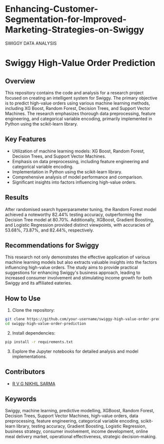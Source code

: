 # Enhancing-Customer-Segmentation-for-Improved-Marketing-Strategies-on-Swiggy
SWIGGY DATA ANALYSIS

# Swiggy High-Value Order Prediction

## Overview

This repository contains the code and analysis for a research project focused on creating an intelligent system for Swiggy. The primary objective is to predict high-value orders using various machine learning methods, including XG Boost, Random Forest, Decision Trees, and Support Vector Machines. The research emphasizes thorough data preprocessing, feature engineering, and categorical variable encoding, primarily implemented in Python using the scikit-learn library.

## Key Features

- Utilization of machine learning models: XG Boost, Random Forest, Decision Trees, and Support Vector Machines.
- Emphasis on data preprocessing, including feature engineering and categorical variable encoding.
- Implementation in Python using the scikit-learn library.
- Comprehensive analysis of model performance and comparison.
- Significant insights into factors influencing high-value orders.

## Results

After randomised search hyperparameter tuning, the Random Forest model achieved a noteworthy 82.44% testing accuracy, outperforming the Decision Tree model at 80.70%. Additionally, XGBoost, Gradient Boosting, and Logistic Regression provided distinct viewpoints, with accuracies of 53.68%, 73.87%, and 82.44%, respectively.

## Recommendations for Swiggy

This research not only demonstrates the effective application of various machine learning models but also extracts valuable insights into the factors influencing high-value orders. The study aims to provide practical suggestions for enhancing Swiggy's business approach, leading to increased consumer involvement and stimulating income growth for both Swiggy and its affiliated eateries.

## How to Use

1. Clone the repository:

```bash
git clone https://github.com/your-username/swiggy-high-value-order-prediction.git
cd swiggy-high-value-order-prediction
```

2. Install dependencies:

```bash
pip install -r requirements.txt
```

3. Explore the Jupyter notebooks for detailed analysis and model implementations.

## Contributors

- [R V G NIKHIL SARMA](https://github.com/Nikhil-Sarma076)

## Keywords

Swiggy, machine learning, predictive modelling, XGBoost, Random Forest, Decision Trees, Support Vector Machines, high-value orders, data preprocessing, feature engineering, categorical variable encoding, scikit-learn library, testing accuracy, Gradient Boosting, Logistic Regression, business strategy, consumer involvement, income development, online meal delivery market, operational effectiveness, strategic decision-making.
